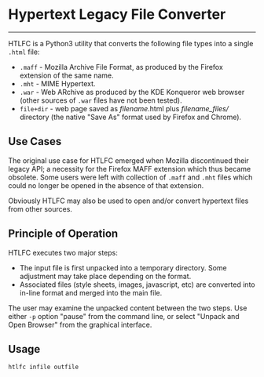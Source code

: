# Hypertext Legacy File Converter
---
HTLFC is a Python3 utility that converts the following file types into a single `.html` file:

* `.maff` - Mozilla Archive File Format, as produced by the Firefox extension of the same name.
* `.mht` - MIME Hypertext.
* `.war` - Web ARchive as produced by the KDE Konqueror web browser (other sources of `.war` files have not been tested).
* `file+dir` - web page saved as *filename*.html plus *filename_files/* directory (the native "Save As" format used by Firefox and Chrome).

## Use Cases

The original use case for HTLFC emerged when Mozilla discontinued their legacy API; a necessity for the Firefox MAFF extension which thus became obsolete. Some users were left with collection of `.maff` and `.mht` files which could no longer be opened in the absence of that extension.

Obviously HTLFC may also be used to open and/or convert hypertext files from other sources.

## Principle of Operation
HTLFC executes two major steps:

* The input file is first unpacked into a temporary directory.  Some adjustment may take place depending on the format.
* Associated files (style sheets, images, javascript, etc) are converted into in-line format and merged into the main file.

The user may examine the unpacked content between the two steps.  Use either `-p` option "pause" from the command line, or select "Unpack and  Open Browser" from the graphical interface.

## Usage
`htlfc infile outfile`




